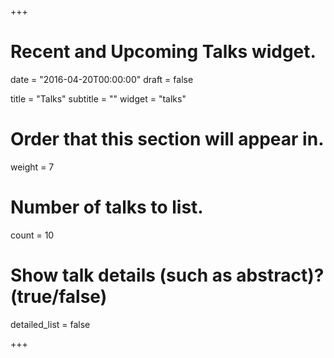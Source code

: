 +++
# Recent and Upcoming Talks widget.

date = "2016-04-20T00:00:00"
draft = false

title = "Talks"
subtitle = ""
widget = "talks"

# Order that this section will appear in.
weight = 7

# Number of talks to list.
count = 10

# Show talk details (such as abstract)? (true/false)
detailed_list = false

+++

